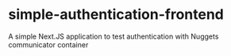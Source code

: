# simple-authentication-frontend
A simple Next.JS application to test authentication with Nuggets communicator container
